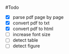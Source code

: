 #Todo

- [x] parse pdf page by page
- [x] convert pdf to txt
- [x] convert pdf to html
- [ ] increase font size
- [ ] detect table
- [ ] detect figure